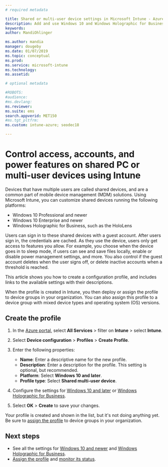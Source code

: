 ```yaml
---
# required metadata

title: Shared or multi-user device settings in Microsoft Intune - Azure | Microsoft Docs
description: Add and use Windows 10 and Windows Holographic for Business devices that are shared, or used by multiple users in Microsoft Intune. See a list of all the settings and what they do on the devices, including Microsoft HoloLens. Control guest accounts, manage accounts and delete inactive accounts, allow or prevent saving to local storage, set power and sleep options, choose when updates are installed, and use devices in education environments in a device configuration profile.
keywords:
author: MandiOhlinger

ms.author: mandia
manager: dougeby
ms.date: 01/07/2019
ms.topic: conceptual
ms.prod:
ms.service: microsoft-intune
ms.technology:
ms.assetid:

# optional metadata

#ROBOTS:
#audience:
#ms.devlang:
ms.reviewer:
ms.suite: ems
search.appverid: MET150
#ms.tgt_pltfrm:
ms.custom: intune-azure; seodec18

---
```


# Control access, accounts, and power features on shared PC or multi-user devices using Intune

Devices that have multiple users are called shared devices, and are a common part of mobile device management (MDM) solutions. Using Microsoft Intune, you can customize shared devices running the following platforms:

- Windows 10 Professional and newer
- Windows 10 Enterprise and newer
- Windows Holographic for Business, such as the HoloLens

Users can sign in to these shared devices with a guest account. After users sign in, the credentials are cached. As they use the device, users only get access to features you allow. For example, you choose when the device goes in to sleep mode, if users can see and save files locally, enable or disable power management settings, and more. You also control if the guest account deletes when the user signs off, or delete inactive accounts when a threshold is reached.

This article shows you how to create a configuration profile, and includes links to the available settings with their descriptions.

When the profile is created in Intune, you then deploy or assign the profile to device groups in your organization. You can also assign this profile to a device group with mixed device types and operating system (OS) versions.

## Create the profile

1. In the [Azure portal](https://portal.azure.com), select **All Services** > filter on **Intune** > select **Intune**.
2. Select **Device configuration** > **Profiles** > **Create Profile**.
3. Enter the following properties:

   - **Name**: Enter a descriptive name for the new profile.
   - **Description**: Enter a description for the profile. This setting is optional, but recommended.
   - **Platform**: Select **Windows 10 and later**.
   - **Profile type**: Select **Shared multi-user device**.

4. Configure the settings for [Windows 10 and later](shared-user-device-settings-windows.md) or [Windows Holographic for Business](shared-user-device-settings-windows-holographic.md).

5. Select **OK** > **Create** to save your changes.

Your profile is created and shown in the list, but it's not doing anything yet. Be sure to [assign the profile](device-profile-assign.md) to device groups in your organization.

## Next steps

- See all the settings for [Windows 10 and newer](shared-user-device-settings-windows.md) and [Windows Holographic for Business](shared-user-device-settings-windows-holographic.md).
- [Assign the profile](device-profile-assign.md) and [monitor its status](device-profile-monitor.md).